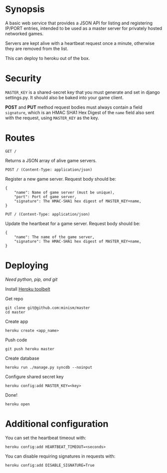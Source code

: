 # Synopsis

A basic web service that provides a JSON API for listing and registering IP/PORT entries, intended to be used as a master server for privately hosted networked games.

Servers are kept alive with a heartbeat request once a minute, otherwise they are removed from the list.

This can deploy to heroku out of the box.

# Security

``MASTER_KEY`` is a shared-secret key that you must generate and set in django settings.py.  It should also be baked into your game client.

**POST** and **PUT** method request bodies must always contain a field ``signature``, which is an HMAC SHA1 Hex Digest of the ``name`` field also sent with the request, using ``MASTER_KEY`` as the key.



# Routes

``GET /``

Returns a JSON array of alive game servers.


``POST / (Content-Type: application/json)``

Register a new game server.  Request body should be: 

    {
        "name": Name of game server (must be unique),
        "port": Port of game server,
        "signature": The HMAC-SHA1 hex digest of MASTER_KEY+name,
    }
    
``PUT / (Content-Type: application/json)``

Update the heartbeat for a game server.  Request body should be: 

    {
        "name": The name of the game server,
        "signature": The HMAC-SHA1 hex digest of MASTER_KEY+name,
    }

# Deploying

*Need python, pip, and git*

Install [Heroku toolbelt](https://toolbelt.herokuapp.com/)

Get repo

    git clone git@github.com:minism/master
    cd master

Create app

    heroku create <app_name>

Push code

    git push heroku master

Create database

    heroku run ./manage.py syncdb --noinput
    
Configure shared secret key

    heroku config:add MASTER_KEY=<key>
    
Done!

    heroku open

# Additional configuration

You can set the heartbeat timeout with:

    heroku config:add HEARTBEAT_TIMEOUT=<seconds>
    
You can disable requiring signatures in requests with:

    heroku config:add DISABLE_SIGNATURE=True